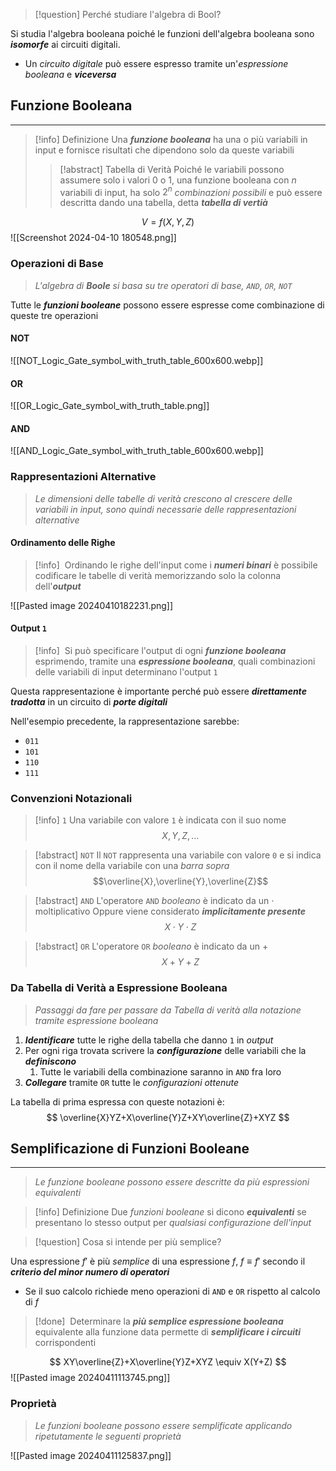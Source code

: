 >[!question] Perché studiare l'algebra di Bool?

Si studia l'algebra booleana poiché le funzioni dell'algebra booleana sono ***isomorfe*** ai circuiti digitali.
- Un *circuito digitale* può essere espresso tramite un'*espressione booleana* e ***viceversa***

## Funzione Booleana
---
>[!info] Definizione
>Una ***funzione booleana*** ha una o più variabili in input e fornisce risultati che dipendono solo da queste variabili
>>[!abstract] Tabella di Verità
>>Poiché le variabili possono assumere solo i valori $0$ o $1$, una funzione booleana con $n$ variabili di input, ha solo $2^n$ *combinazioni possibili* e può essere descritta dando una tabella, detta ***tabella di vertià***

$$
V=f(X,Y,Z)
$$
![[Screenshot 2024-04-10 180548.png]]

### Operazioni di Base
>*L'algebra di **Boole** si basa su tre operatori di base, `AND`, `OR`, `NOT`*

Tutte le ***funzioni booleane*** possono essere espresse come combinazione di queste tre operazioni


#### NOT
![[NOT_Logic_Gate_symbol_with_truth_table_600x600.webp]]

#### OR
![[OR_Logic_Gate_symbol_with_truth_table.png]]

#### AND
![[AND_Logic_Gate_symbol_with_truth_table_600x600.webp]]

### Rappresentazioni Alternative
>*Le dimensioni delle tabelle di verità crescono al crescere delle variabili in input, sono quindi necessarie delle rappresentazioni alternative*

#### Ordinamento delle Righe
>[!info] ‎ 
>Ordinando le righe dell'input come i ***numeri binari*** è possibile codificare le tabelle di verità memorizzando solo la colonna dell'***output***

![[Pasted image 20240410182231.png]]

#### Output `1`
>[!info] ‎ 
>Si può specificare l'output di ogni ***funzione booleana*** esprimendo, tramite una ***espressione booleana***, quali combinazioni delle variabili di input determinano l'output `1`

Questa rappresentazione è importante perché può essere ***direttamente tradotta*** in un circuito di ***porte digitali***

Nell'esempio precedente, la rappresentazione sarebbe:
- `011`
- `101`
- `110`
- `111`

### Convenzioni Notazionali

>[!info] `1`
>Una variabile con valore `1` è indicata con il suo nome
>$$X,Y,Z,\dots$$

>[!abstract] `NOT`
>Il `NOT`  rappresenta una variabile con valore `0` e si indica con il nome della variabile con una *barra sopra*
>$$\overline{X},\overline{Y},\overline{Z}$$

>[!abstract] `AND`
>L'operatore `AND` *booleano* è indicato da un $\cdot$ moltiplicativo
>Oppure viene considerato ***implicitamente presente***
>$$X\cdot Y\cdot Z$$

>[!abstract] `OR`
>L'operatore `OR` *booleano* è indicato da un $+$
>$$X + Y +Z$$


### Da Tabella di Verità a Espressione Booleana
>*Passaggi da fare per passare da Tabella di verità alla notazione tramite espressione booleana*

1. ***Identificare*** tutte le righe della tabella che danno `1` in *output*
2. Per ogni riga trovata scrivere la ***configurazione*** delle variabili che la ***definiscono***
	1. Tutte le variabili della combinazione saranno in `AND` fra loro
3. ***Collegare*** tramite `OR` tutte le *configurazioni ottenute*

La tabella di prima espressa con queste notazioni è:
$$
\overline{X}YZ+X\overline{Y}Z+XY\overline{Z}+XYZ
$$

## Semplificazione di Funzioni Booleane
---
>*Le funzione booleane possono essere descritte da più espressioni equivalenti*

>[!info] Definizione
>Due *funzioni booleane* si dicono ***equivalenti*** se presentano lo stesso output per *qualsiasi configurazione dell'input*

>[!question] Cosa si intende per più semplice?

Una espressione $f'$ è più *semplice* di una espressione $f$, $f\equiv f'$ secondo il 
***criterio del minor numero di operatori***
- Se il suo calcolo richiede meno operazioni di `AND` e `OR` rispetto al calcolo di $f$

>[!done] ‎ 
>Determinare la ***più semplice espressione booleana*** equivalente alla funzione data
>permette di ***semplificare i circuiti*** corrispondenti

$$
XY\overline{Z}+X\overline{Y}Z+XYZ \equiv X(Y+Z)
$$
![[Pasted image 20240411113745.png]]

### Proprietà
>*Le funzioni booleane possono essere semplificate applicando ripetutamente le seguenti proprietà*

![[Pasted image 20240411125837.png]]
